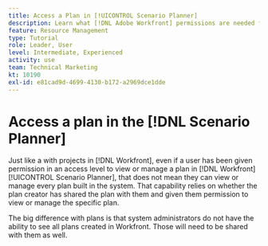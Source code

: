 ```yaml
---
title: Access a Plan in [!UICONTROL Scenario Planner]
description: Learn what [!DNL Adobe Workfront] permissions are needed for users to access plans in the [!UICONTROL Scenario Planner].
feature: Resource Management
type: Tutorial
role: Leader, User
level: Intermediate, Experienced
activity: use
team: Technical Marketing
kt: 10190
exl-id: e81cad9d-4699-4130-b172-a2969dce1dde
---
```

# Access a plan in the [!DNL Scenario Planner] 

Just like a with projects in [!DNL Workfront], even if a user has been given permission in an access level to view or manage a plan in [!DNL Workfront] [!UICONTROL Scenario Planner], that does not mean they can view or manage every plan built in the system. That capability relies on whether the plan creator has shared the plan with them and given them permission to view or manage the specific plan.  

The big difference with plans is that system administrators do not have the ability to see all plans created in Workfront. Those will need to be shared with them as well.
